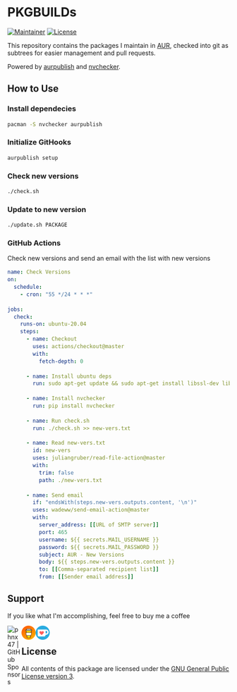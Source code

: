 [github]: https://github.com/sponsors/phnx47
[bmac]: https://www.buymeacoffee.com/phnx47
[ko-fi]: https://ko-fi.com/phnx47

# PKGBUILDs

[![Maintainer](https://img.shields.io/static/v1?style=flat-square&label=AUR&message=phnx47&color=blue)](https://aur.archlinux.org/packages?SeB=M&K=phnx47)
[![License](https://img.shields.io/github/license/phnx47/PKGBUILDs?style=flat-square&label=License)](LICENSE)

This repository contains the packages I maintain in [AUR](https://aur.archlinux.org/packages?SeB=M&K=phnx47), checked into git as subtrees for easier management and pull requests.

Powered by [aurpublish](https://github.com/eli-schwartz/aurpublish) and [nvchecker](https://github.com/lilydjwg/nvchecker).

## How to Use

### Install dependecies

```sh
pacman -S nvchecker aurpublish
```

### Initialize GitHooks

```sh
aurpublish setup
```

### Check new versions

```sh
./check.sh
```

### Update to new version

```sh
./update.sh PACKAGE
```

### GitHub Actions

Check new versions and send an email with the list with new versions

```yml
name: Check Versions
on:
  schedule:
    - cron: "55 */24 * * *"

jobs:
  check:
    runs-on: ubuntu-20.04
    steps:
      - name: Checkout
        uses: actions/checkout@master
        with:
          fetch-depth: 0

      - name: Install ubuntu deps
        run: sudo apt-get update && sudo apt-get install libssl-dev libcurl4-openssl-dev

      - name: Install nvchecker
        run: pip install nvchecker

      - name: Run check.sh
        run: ./check.sh >> new-vers.txt

      - name: Read new-vers.txt
        id: new-vers
        uses: juliangruber/read-file-action@master
        with:
          trim: false
          path: ./new-vers.txt

      - name: Send email
        if: "endsWith(steps.new-vers.outputs.content, '\n')"
        uses: wadeww/send-email-action@master
        with:
          server_address: [[URL of SMTP server]]
          port: 465
          username: ${{ secrets.MAIL_USERNAME }}
          password: ${{ secrets.MAIL_PASSWORD }}
          subject: AUR - New Versions
          body: ${{ steps.new-vers.outputs.content }}
          to: [[Comma-separated recipient list]]
          from: [[Sender email address]]
```

## Support

If you like what I'm accomplishing, feel free to buy me a coffee

[<img align="left" alt="phnx47 | GitHub Sponsors" width="32px" src="https://raw.githubusercontent.com/phnx47/files/main/button-sponsors/github0.svg" />][github]
[<img align="left" alt="phnx47 | Buy Me a Coffee" width="32px" src="https://raw.githubusercontent.com/phnx47/files/main/button-sponsors/bmac0.png" />][bmac]
[<img align="left" alt="phnx47 | Kofi" width="32px" src="https://raw.githubusercontent.com/phnx47/files/main/button-sponsors/kofi0.png" />][ko-fi]

&nbsp; 

## License

All contents of this package are licensed under the [GNU General Public License version 3](https://opensource.org/licenses/GPL-3.0).
